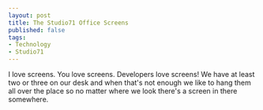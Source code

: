 ```yaml
---
layout: post
title: The Studio71 Office Screens
published: false
tags:
- Technology
- Studio71
---
```


I love screens. You love screens. Developers love screens! We have at least two or three on our desk and when that's not enough we like to hang them all over the place so no matter where we look there's a screen in there somewhere.